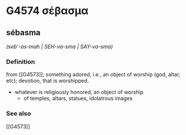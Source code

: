 # G4574 σέβασμα

## sébasma

_(seb'-as-mah | SEH-va-sma | SAY-va-sma)_

### Definition

from [[G4573]]; something adored, i.e., an object of worship (god, altar, etc); devotion, that is worshipped.

- whatever is religiously honored, an object of worship
  - of temples, altars, statues, idolatrous images

### See also

[[G4573]]


